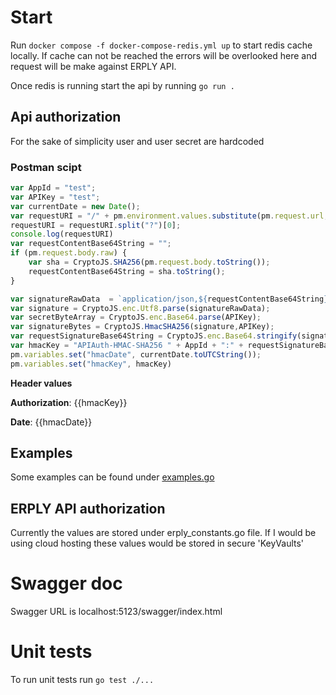 # Start
Run `docker compose -f docker-compose-redis.yml up` to start redis cache locally. If cache can not be reached the errors will be overlooked here and request will be make against ERPLY API.

Once redis is running start the api by running `go run .`

## Api authorization
For the sake of simplicity user and user secret are hardcoded

### Postman scipt
```js
var AppId = "test";
var APIKey = "test";
var currentDate = new Date();
var requestURI = "/" + pm.environment.values.substitute(pm.request.url, null, false).toString().split('/').splice(3).join('/');
requestURI = requestURI.split("?")[0];
console.log(requestURI)
var requestContentBase64String = "";
if (pm.request.body.raw) {
    var sha = CryptoJS.SHA256(pm.request.body.toString());
    requestContentBase64String = sha.toString();
}

var signatureRawData  = `application/json,${requestContentBase64String},${requestURI},${currentDate.toUTCString()}`; //check
var signature = CryptoJS.enc.Utf8.parse(signatureRawData);
var secretByteArray = CryptoJS.enc.Base64.parse(APIKey);
var signatureBytes = CryptoJS.HmacSHA256(signature,APIKey);
var requestSignatureBase64String = CryptoJS.enc.Base64.stringify(signatureBytes);
var hmacKey = "APIAuth-HMAC-SHA256 " + AppId + ":" + requestSignatureBase64String;
pm.variables.set("hmacDate", currentDate.toUTCString());
pm.variables.set("hmacKey", hmacKey)
```
**Header values**

**Authorization**: {{hmacKey}}

**Date**: {{hmacDate}}

## Examples
Some examples can be found under [examples.go](/examples/examples.go)

## ERPLY API authorization
Currently the values are stored under erply_constants.go file. If I would be using cloud hosting these values would be stored in secure 'KeyVaults'

# Swagger doc
Swagger URL is localhost:5123/swagger/index.html

# Unit tests
To run unit tests run `go test ./...`
